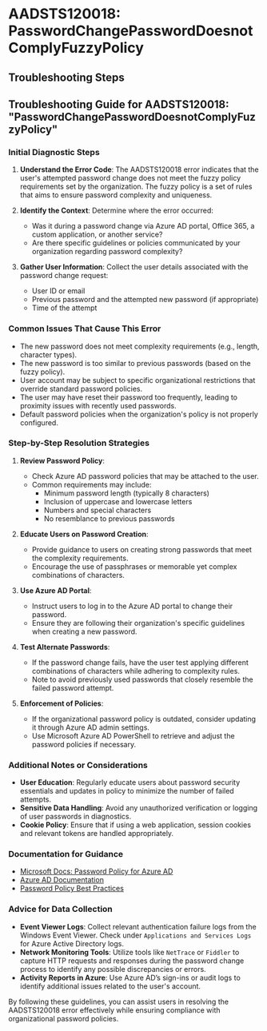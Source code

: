 # AADSTS120018: PasswordChangePasswordDoesnotComplyFuzzyPolicy


## Troubleshooting Steps
## Troubleshooting Guide for AADSTS120018: "PasswordChangePasswordDoesnotComplyFuzzyPolicy"

### Initial Diagnostic Steps
1. **Understand the Error Code**: The AADSTS120018 error indicates that the user's attempted password change does not meet the fuzzy policy requirements set by the organization. The fuzzy policy is a set of rules that aims to ensure password complexity and uniqueness.

2. **Identify the Context**: Determine where the error occurred:
   - Was it during a password change via Azure AD portal, Office 365, a custom application, or another service?
   - Are there specific guidelines or policies communicated by your organization regarding password complexity?

3. **Gather User Information**: Collect the user details associated with the password change request:
   - User ID or email
   - Previous password and the attempted new password (if appropriate)
   - Time of the attempt

### Common Issues That Cause This Error
- The new password does not meet complexity requirements (e.g., length, character types).
- The new password is too similar to previous passwords (based on the fuzzy policy).
- User account may be subject to specific organizational restrictions that override standard password policies.
- The user may have reset their password too frequently, leading to proximity issues with recently used passwords.
- Default password policies when the organization's policy is not properly configured.

### Step-by-Step Resolution Strategies
1. **Review Password Policy**:
   - Check Azure AD password policies that may be attached to the user.
   - Common requirements may include:
     - Minimum password length (typically 8 characters)
     - Inclusion of uppercase and lowercase letters
     - Numbers and special characters
     - No resemblance to previous passwords

2. **Educate Users on Password Creation**:
   - Provide guidance to users on creating strong passwords that meet the complexity requirements.
   - Encourage the use of passphrases or memorable yet complex combinations of characters.

3. **Use Azure AD Portal**:
   - Instruct users to log in to the Azure AD portal to change their password.
   - Ensure they are following their organization's specific guidelines when creating a new password.

4. **Test Alternate Passwords**:
   - If the password change fails, have the user test applying different combinations of characters while adhering to complexity rules.
   - Note to avoid previously used passwords that closely resemble the failed password attempt.

5. **Enforcement of Policies**:
   - If the organizational password policy is outdated, consider updating it through Azure AD admin settings.
   - Use Microsoft Azure AD PowerShell to retrieve and adjust the password policies if necessary.

### Additional Notes or Considerations
- **User Education**: Regularly educate users about password security essentials and updates in policy to minimize the number of failed attempts.
- **Sensitive Data Handling**: Avoid any unauthorized verification or logging of user passwords in diagnostics.
- **Cookie Policy**: Ensure that if using a web application, session cookies and relevant tokens are handled appropriately.

### Documentation for Guidance
- [Microsoft Docs: Password Policy for Azure AD](https://learn.microsoft.com/en-us/azure/active-directory/authentication/concept-password-policy)
- [Azure AD Documentation](https://learn.microsoft.com/en-us/azure/active-directory/fundamentals/)
- [Password Policy Best Practices](https://docs.microsoft.com/en-us/security/compass/password-policy-best-practices)

### Advice for Data Collection
- **Event Viewer Logs**: Collect relevant authentication failure logs from the Windows Event Viewer. Check under `Applications and Services Logs` for Azure Active Directory logs.
- **Network Monitoring Tools**: Utilize tools like `NetTrace` or `Fiddler` to capture HTTP requests and responses during the password change process to identify any possible discrepancies or errors.
- **Activity Reports in Azure**: Use Azure AD’s sign-ins or audit logs to identify additional issues related to the user's account.

By following these guidelines, you can assist users in resolving the AADSTS120018 error effectively while ensuring compliance with organizational password policies.